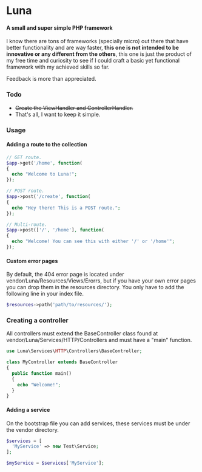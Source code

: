 # Luna
#### A small and super simple PHP framework
I know there are tons of frameworks (specially micro) out there that have better functionality and are way faster, **this one is not intended to be innovative or any different from the others**, this one is just the product of my free time and curiosity to see if I could craft a basic yet functional framework with my achieved skills so far.

Feedback is more than appreciated.

### Todo
- ~~Create the ViewHandler and ControllerHandler.~~
- That's all, I want to keep it simple.

### Usage
#### Adding a route to the collection
```php
// GET route.
$app->get('/home', function(
{
  echo "Welcome to Luna!";
});
```

```php
// POST route.
$app->post('/create', function(
{
  echo "Hey there! This is a POST route.";
});
```

```php
// Multi-route.
$app->post(['/', '/home'], function(
{
  echo "Welcome! You can see this with either '/' or '/home'";
});
```

#### Custom error pages
By default, the 404 error page is located under vendor/Luna/Resources/Views/Erorrs, but if you have your own error pages you can drop them in the resources directory. You only have to add the following line in your index file.
```php
$resources->path('path/to/resources/');
```

### Creating a controller
All controllers must extend the BaseController class found at vendor/Luna/Services/HTTP/Controllers and must have a "main" function.
```php
use Luna\Services\HTTP\Controllers\BaseController;

class MyController extends BaseController
{
  public function main()
  {
    echo "Welcome!";
  }
}
```

#### Adding a service
On the bootstrap file you can add services, these services must be under the vendor directory.
```php
$services = [
  'MyService' => new Test\Service;
];

$myService = $services['MyService'];
```
